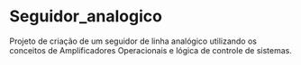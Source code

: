 # Seguidor_analogico
Projeto de criação de um seguidor de linha analógico utilizando os conceitos de Amplificadores Operacionais e lógica de controle de sistemas.
